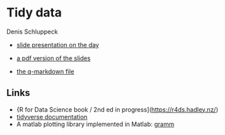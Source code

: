 # Tidy data

Denis Schluppeck

- [slide presentation on the day](./2023-02-22-tidy-data/2023-02-22-tidy-data.html)

- [a pdf version of the slides](./2023-02-22-tidy-data/2023-02-22-tidy-data.pdf)

- [the q-markdown file](./2023-02-22-tidy-data/2023-02-22-tidy-data.qmd)

## Links

- {R for Data Science book / 2nd ed in progress](https://r4ds.hadley.nz/)
- [tidyverse documentation](https://www.tidyverse.org/)
- A matlab plotting library implemented in Matlab:  [gramm](https://blogs.mathworks.com/pick/2016/04/22/gramm/)



